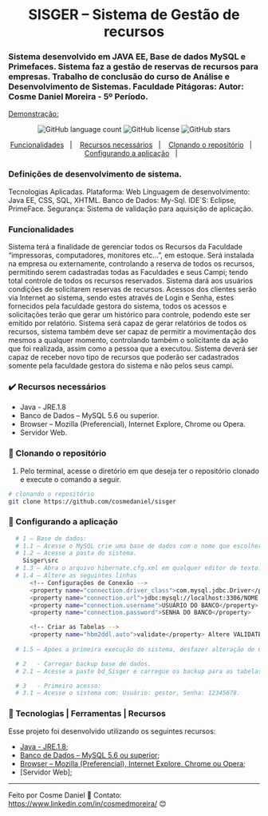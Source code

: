 <h1 align="center">
  SISGER – Sistema de Gestão de recursos
</h1>

<h3 align="left">
  Sistema desenvolvido em JAVA EE, Base de dados MySQL e Primefaces.
  Sistema faz a gestão de reservas de recursos para empresas.
  Trabalho de conclusão do curso de Análise e Desenvolvimento de Sistemas.
  Faculdade Pitágoras: Autor: Cosme Daniel Moreira - 5º Período.
</h3>

[Demonstração:](https://youtu.be/5wfzheQoJpg)

<p align="center">
  <img alt="GitHub language count" src="https://img.shields.io/github/languages/count/cosmedaniel/sisger">

  <img alt="GitHub license" src="https://img.shields.io/github/license/cosmedaniel/sisger">

  <img alt="GitHub stars" src="https://img.shields.io/github/stars/cosmedaniel/sisger?style=social">
</p>

<p align="center">
  <a href="#funcionalidades">Funcionalidades</a>&nbsp;&nbsp;&nbsp;|&nbsp;&nbsp;&nbsp;
  <a href="#heavy_check_mark-recursos-necessários">Recursos necessários</a>&nbsp;&nbsp;&nbsp;|&nbsp;&nbsp;&nbsp;
  <a href="#arrow_down_small-clonando-o-repositório">Clonando o repositório</a>&nbsp;&nbsp;&nbsp;|&nbsp;&nbsp;&nbsp;
  <a href="#beginner-configurando-a-aplicação">Configurando a aplicação</a>&nbsp;&nbsp;&nbsp;|&nbsp;&nbsp;&nbsp;
</p>

### Definições de desenvolvimento de sistema.
  Tecnologias Aplicadas.
  Plataforma: Web
  Linguagem de desenvolvimento: Java EE, CSS, SQL, XHTML.
  Banco de Dados: My-Sql.
  IDE´S: Eclipse, PrimeFace.
  Segurança: Sistema de validação para aquisição de aplicação.

### Funcionalidades

  Sistema terá a finalidade de gerenciar todos os Recursos da Faculdade “impressoras, computadores, monitores etc...”, em estoque. Será instalada na empresa ou externamente,       controlando a reserva de todos os recursos, permitindo serem cadastradas todas as Faculdades e seus Campi; tendo total controle de todos os recursos reservados.
	Sistema dará aos usuários condições de solicitarem reservas de recursos.
  Acessos dos clientes serão via Internet ao sistema, sendo estes através de Login e Senha, estes fornecidos pela faculdade gestora do sistema, todos os acessos e solicitações     terão que gerar um histórico para controle, podendo este ser emitido por relatório.
	Sistema será capaz de gerar relatórios de todos os recursos, sistema também deve ser capaz de permitir a movimentação dos mesmos a qualquer momento, controlando também o         solicitante da ação que foi realizada, assim como a pessoa que a executou.
  Sistema deverá ser capaz de receber novo tipo de recursos que poderão ser cadastrados somente pela faculdade gestora do sistema e não pelos seus campi. 


### :heavy_check_mark: Recursos necessários

  - Java - JRE.1.8
  - Banco de Dados – MySQL 5.6 ou  superior.
  - Browser – Mozilla (Preferencial), Internet Explore, Chrome ou Opera.
  - Servidor Web.

### :arrow_down_small: Clonando o repositório
1. Pelo terminal, acesse o diretório em que deseja ter o repositório clonado e execute o comando a seguir.
```bash
# clonando o repositório
git clone https://github.com/cosmedaniel/sisger
```

### :beginner: Configurando a aplicação
```bash
  # 1 – Base de dados:
  # 1.1	– Acesse o MySQL crie uma base de dados com o nome que escolher.
  # 1.2	– Acesse a pasta do sistema.
    Sisger\src
  # 1.3	– Abra o arquivo hibernate.cfg.xml em qualquer editor de texto.
  # 1.4	– Altere as seguintes linhas
	  <!-- Configurações de Conexão -->
	  <property name="connection.driver_class">com.mysql.jdbc.Driver</property>
	  <property name="connection.url">jdbc:mysql://localhost:3306/NOME BASE DE 			DADOS</property>
	  <property name="connection.username">USUÁRIO DO BANCO</property>
	  <property name="connection.password">SENHA DO BANCO</property> 

	  <!-- Criar as Tabelas -->
	  <property name="hbm2ddl.auto">validate</property> Altere VALIDATE Para CREATE.
    
  # 1.5	– Apóes a primeira execução do sistema, desfazer alteração de CREATE para VALIDATE. Pois tabelas necessárias já estarão criadas na base de dados.
```
```bash
  # 2	- Carregar backup base de dados.
  # 2.1	– Acesse a paste bd_Sisger e carregue os backup para as tabelas geradas pelo hibernate.cfg.xml.
```
```bash
  # 3	- Primeiro acesso:
  # 3.1	– Acesse o sistema com: Usuário: gestor, Senha: 12345678.
```

### :wrench: Tecnologias | Ferramentas | Recursos

Esse projeto foi desenvolvido utilizando os seguintes recursos:

  -  [Java - JRE.1.8](https://java.com/pt-BR/download/);
  -  [Banco de Dados – MySQL 5.6 ou  superior](https://downloads.mysql.com/archives/community/?version=5.6.23);
  -  [Browser – Mozilla (Preferencial), Internet Explore, Chrome ou Opera](https://www.mozilla.org/pt-BR/firefox/new/);
  -  [Servidor Web];
---

Feito por Cosme Daniel :blue_heart: Contato: https://www.linkedin.com/in/cosmedmoreira/ :blush:
